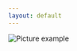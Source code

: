 ```yaml
---
layout: default
---
```

![Picture example](https://github.com/kvartirnik/website/blob/gh-pages/images/kvartirnik_photos/17.jpg)


